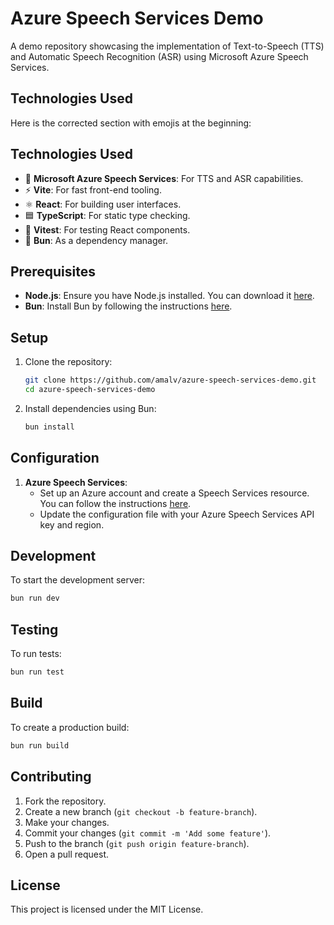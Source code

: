 # Azure Speech Services Demo

A demo repository showcasing the implementation of Text-to-Speech (TTS) and Automatic Speech Recognition (ASR) using Microsoft Azure Speech Services.

## Technologies Used

Here is the corrected section with emojis at the beginning:

## Technologies Used

- 🎤 **Microsoft Azure Speech Services**: For TTS and ASR capabilities.
- ⚡ **Vite**: For fast front-end tooling.
- ⚛️ **React**: For building user interfaces.
- 🟦 **TypeScript**: For static type checking.
- 🧪 **Vitest**: For testing React components.
- 🍞 **Bun**: As a dependency manager.

## Prerequisites

- **Node.js**: Ensure you have Node.js installed. You can download it [here](https://nodejs.org/).
- **Bun**: Install Bun by following the instructions [here](https://bun.sh/).

## Setup

1. Clone the repository:
    ```sh
    git clone https://github.com/amalv/azure-speech-services-demo.git
    cd azure-speech-services-demo
    ```

2. Install dependencies using Bun:
    ```sh
    bun install
    ```

## Configuration

1. **Azure Speech Services**: 
    - Set up an Azure account and create a Speech Services resource. You can follow the instructions [here](https://docs.microsoft.com/en-us/azure/cognitive-services/speech-service/).
    - Update the configuration file with your Azure Speech Services API key and region.

## Development

To start the development server:
```sh
bun run dev
```

## Testing

To run tests:
```sh
bun run test
```

## Build

To create a production build:
```sh
bun run build
```

## Contributing

1. Fork the repository.
2. Create a new branch (`git checkout -b feature-branch`).
3. Make your changes.
4. Commit your changes (`git commit -m 'Add some feature'`).
5. Push to the branch (`git push origin feature-branch`).
6. Open a pull request.

## License

This project is licensed under the MIT License.
